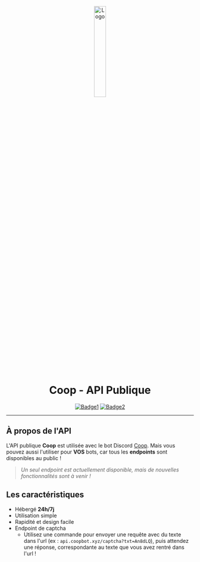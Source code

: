 <div align="center">
  <a href="https://api.coopbot.xyz"><img src="https://github.com/20syldev/api/blob/main/src/api.png" alt="Logo" width="25%" height="auto"></a>

# Coop - API Publique
  [![Badge1](https://img.shields.io/badge/Version%20:-v1.0.3-ee6464?labelColor=23272A)](https://api.coopbot.xyz)
  [![Badge2](https://img.shields.io/badge/Statut%20:-En%20ligne-42b85f?labelColor=23272A)](https://api.coopbot.xyz)
</div>

---

## À propos de l'API
L'API publique **Coop** est utilisée avec le bot Discord [Coop](https://coopbot.xyz). 
Mais vous pouvez aussi l'utiliser pour **VOS** bots, car tous les **endpoints** sont disponibles au public !
> *Un seul endpoint est actuellement disponible, mais de nouvelles fonctionnalités sont à venir !*

## Les caractéristiques
- Hébergé **24h/7j**
- Utilisation simple
- Rapidité et design facile
- Endpoint de captcha
  - Utilisez une commande pour envoyer une requête avec du texte dans l'url (ex : `api.coopbot.xyz/captcha?txt=An8dLQ`), puis attendez une réponse, correspondante au texte que vous avez rentré dans l'url !
